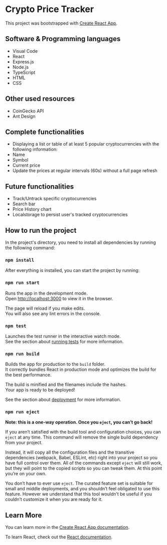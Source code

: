 # Crypto Price Tracker

This project was bootstrapped with [Create React App](https://github.com/facebook/create-react-app).

## Software & Programming languages

* Visual Code
* React
* Express.js
* Node.js
* TypeScript
* HTML
* CSS

## Other used resources

* CoinGecko API
* Ant Design

## Complete functionalities

* Displaying a list or table of at least 5 popular cryptocurrencies with the following information:
*  Name
*  Symbol
*  Current price
* Update the prices at regular intervals (60s) without a full page refresh

## Future functionalities

* Track/Untrack specific cryptocurrencies
* Search bar
* Price History chart
* Localstorage to persist user's tracked cryptocurrencies



## How to run the project

In the project's directory, you need to install all dependencies by running the following command:

### `npm install`

After everything is installed, you can start the project by running:

### `npm run start`

Runs the app in the development mode.\
Open [http://localhost:3000](http://localhost:3000) to view it in the browser.

The page will reload if you make edits.\
You will also see any lint errors in the console.

### `npm test`

Launches the test runner in the interactive watch mode.\
See the section about [running tests](https://facebook.github.io/create-react-app/docs/running-tests) for more information.

### `npm run build`

Builds the app for production to the `build` folder.\
It correctly bundles React in production mode and optimizes the build for the best performance.

The build is minified and the filenames include the hashes.\
Your app is ready to be deployed!

See the section about [deployment](https://facebook.github.io/create-react-app/docs/deployment) for more information.

### `npm run eject`

**Note: this is a one-way operation. Once you `eject`, you can’t go back!**

If you aren’t satisfied with the build tool and configuration choices, you can `eject` at any time. This command will remove the single build dependency from your project.

Instead, it will copy all the configuration files and the transitive dependencies (webpack, Babel, ESLint, etc) right into your project so you have full control over them. All of the commands except `eject` will still work, but they will point to the copied scripts so you can tweak them. At this point you’re on your own.

You don’t have to ever use `eject`. The curated feature set is suitable for small and middle deployments, and you shouldn’t feel obligated to use this feature. However we understand that this tool wouldn’t be useful if you couldn’t customize it when you are ready for it.

## Learn More

You can learn more in the [Create React App documentation](https://facebook.github.io/create-react-app/docs/getting-started).

To learn React, check out the [React documentation](https://reactjs.org/).
